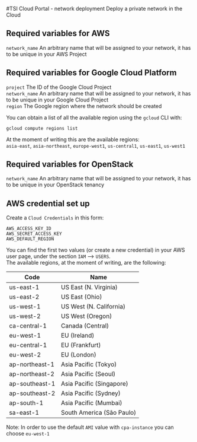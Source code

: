 #TSI Cloud Portal - network deployment
Deploy a private network in the Cloud

## Required variables for AWS

`network_name` An arbitrary name that will be assigned to your network, it has to be unique in your AWS Project

## Required variables for Google Cloud Platform

`project` The ID of the Google Cloud Project  
`network_name` An arbitrary name that will be assigned to your network, it has to be unique in your Google Cloud Project  
`region` The Google region where the network should be created  

You can obtain a list of all the available region using the `gcloud` CLI with:

```
gcloud compute regions list
```
At the moment of writing this are the available regions:  
`asia-east`, `asia-northeast`, `europe-west1`, `us-central1`, `us-east1`, `us-west1`

## Required variables for OpenStack

`network_name` An arbitrary name that will be assigned to your network, it has to be unique in your OpenStack tenancy

## AWS credential set up

Create a `Cloud Credentials` in this form:

```
AWS_ACCESS_KEY_ID
AWS_SECRET_ACCESS_KEY
AWS_DEFAULT_REGION
```

You can find the first two values (or create a new credential) in your AWS user page, under the section `IAM` --> `USERS`.  
The available regions, at the moment of writing, are the following:

Code 		| Name
|---		|---|
us-east-1	| US East (N. Virginia)
us-east-2	|US East (Ohio)
us-west-1	|US West (N. California)
us-west-2	|US West (Oregon)
ca-central-1	|Canada (Central)
eu-west-1	|EU (Ireland)
eu-central-1	|EU (Frankfurt)
eu-west-2	|EU (London)
ap-northeast-1	|Asia Pacific (Tokyo)
ap-northeast-2	|Asia Pacific (Seoul)
ap-southeast-1	|Asia Pacific (Singapore)
ap-southeast-2	|Asia Pacific (Sydney)
ap-south-1	|Asia Pacific (Mumbai)
sa-east-1	|South America (São Paulo)

Note: In order to use the default `AMI` value with `cpa-instance` you can choose `eu-west-1`
